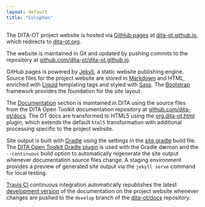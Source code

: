 ```yaml
---
layout: default
title: "Colophon"
---
```


The DITA-OT project website is hosted via [GitHub pages][1] at [dita-ot.github.io][2], which redirects to [dita-ot.org][3]. 

The website is maintained in Git and updated by pushing commits to the repository at [github.com/dita-ot/dita-ot.github.io][4]. 

GitHub pages is powered by [Jekyll][5], a static website publishing engine. Source files for the project website are stored in [Markdown][6] and HTML, enriched with [Liquid][7] templating tags and styled with [Sass][8]. The [Bootstrap][9] framework provides the foundation for the site layout. 

The [Documentation][10] section is maintained in DITA using the source files from the DITA Open Toolkit documentation repository at [github.com/dita-ot/docs][11]. The OT docs are transformed to HTML5 using the [org.dita-ot.html][12] plugin, which extends the default `html5` transformation with additional processing specific to the project website. 

Site output is built with [Gradle][13] using the settings in the [site.gradle][14] build file. The [DITA Open Toolkit Gradle plugin][15] is used with the Gradle dæmon and the `--continuous` build option to automatically regenerate the site output whenever documentation source files change. A staging environment provides a preview of generated site output via the `jekyll serve` command for local testing.  

[Travis CI][16] continuous integration automatically republishes the latest [development version][10] of the documentation on the project website whenever changes are pushed to the `develop` branch of the [dita-ot/docs][11] repository.

[1]:	https://pages.github.com
[2]:	http://dita-ot.github.io
[3]:	http://www.dita-ot.org
[4]:	https://github.com/dita-ot/dita-ot.github.io
[5]:	http://jekyllrb.com "Jekyll • Simple, blog-aware, static sites"
[6]:	http://daringfireball.net/projects/markdown/
[7]:	https://github.com/Shopify/liquid/wiki
[8]:	http://sass-lang.com "Sass: Syntactically Awesome Style Sheets"
[9]:	http://getbootstrap.com
[10]:	http://www.dita-ot.org/dev/
[11]:	https://github.com/dita-ot/docs
[12]:	https://github.com/dita-ot/org.dita-ot.html
[13]:	http://gradle.org "Gradle | Modern Open-Source Enterprise Build Automation"
[14]:	https://github.com/dita-ot/docs/blob/develop/site.gradle
[15]:	http://eerohele.github.io/dita-ot-gradle/build/
[16]:	https://travis-ci.org
